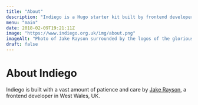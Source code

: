```yaml
---
title: "About"
description: "Indiego is a Hugo starter kit built by frontend developer Jake Rayson, using @GoHugoIO, @npmjs, @gulpjs and @netlify"
menu: "main"
date: 2018-02-09T19:21:11Z
image: "https://www.indiego.org.uk/img/about.png"
imageAlt: "Photo of Jake Rayson surrounded by the logos of the glorious technologies that Indiego is powered by: Hugo, npm, Gulp & Netlify"
draft: false
---
```


# About Indiego

Indiego is built with a vast amount of patience and care by [Jake Rayson](https://github.com/growdigital/), a frontend developer in West Wales, UK.
